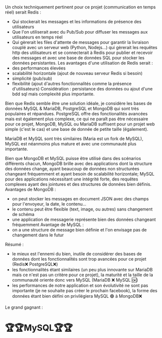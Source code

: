 Un choix techniquement pertinent pour ce projet (communication en temps réel) serait Redis : 
- Qui stockerait les messages et les informations de présence des utilisateurs
- Que l'on utiliserait avec du Pub/Sub pour diffuser les messages aux utilisateurs en temps réel
- Qui gèrerait les files d'attente de messages pour garantir la livraison
couplé avec un serveur web (Python, Nodejs...) qui gèrerait les requêtes http des utilisateurs et se connecterait à Redis pour publier et recevoir des messages et avec une base de données SQL pour stocker les données persistantes.
Les avantages d'une utilisation de Redis serait :
- des performances élevées
- scalabilité horizontale (ajout de nouveau serveur Redis si besoin)
- simplicité (pub/sub)
- flexibilité (ajout d'autres fonctionnalités comme la présence d'utilisateurs)
Considération : persistance des données ou ajout d'une bdd sql mais complexité plus importante.

Bien que Redis semble être une solution idéale, je considère les bases de données MySQL & MariaDB, PostgreSQL et MongoDB qui sont très populaires et répandues. PostgreSQL offre des fonctionalités avancées mais est également plus complexe, ce qui ne paraît pas être nécessaire pour ce projet, MongoDB, MySQL ou MariaDB suffisent pour un projet web simple (c'est le cas) et une base de donnée de petite taille (également).

MariaDB et MySQL sont très similaires (Maria est un fork de MySQL), MySQL est néanmoins plus mature et avec une communauté plus importante.

Bien que MongoDB et MySQL puisse être utilisé dans des scénarios différents chacun, MongoDB brille avec des applications dont la structure des données change, ayant beaucoup de données non structurées changeant fréquemment et ayant besoin de scalabilité horizontale; MySQL pour des applications nécessitant une intégrité forte, des requêtes complexes ayant des jointures et des structures de données bien définis.
Avantages de MongoDB : 
- on peut stocker les messages en document JSON avec des champs pour l'envoyeur, la date, le contenu...
- le contenu peut être flexible (text, image, ou autres) sans changement de schéma
- une application de messagerie représente bien des données changeant fréquemment
Avantage de MySQL :
- on a une structure de message bien définie et l'on envisage pas de changement dans le futur

Résumé :
- le mieux est l'ennemi du bien, inutile de considérer des bases de données dont les fonctionnalités sont trop avancées pour ce projet (Redis❌ PostgreSQL❌)
- les fonctionnalités étant similaires (un peu plus innovante sur MariaDB mais ce n'est pas un critère pour ce projet), la maturité et la taille de la communauté oriente donc vers MySQL (MariaDB ❌ MySQL 🆗)
- les performances de notre application et son évolutivité ne sont pas importante (je ne souhaite pas créer le prochain facebook), la forme des données étant bien défini on privilégiera MySQL 🟢 à MongoDB❌

Le grand gagnant :

# 🏆🏆MySQL🏆🏆